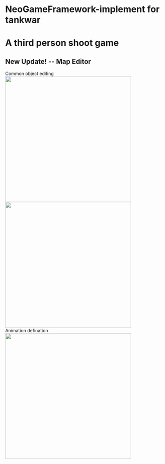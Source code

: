 # NeoGameFramework-implement for tankwar
# A third person shoot game

## New Update! -- Map Editor
Common object editing  
<img src="https://raw.githubusercontent.com/DarkAngelZT/NeoGameFramework/tankwar/docs/mapEditor_screenshot.png" width="400">
<img src="https://raw.githubusercontent.com/DarkAngelZT/NeoGameFramework/tankwar/docs/editor_screenshot2.png" width="400">  
Animation defination  
<img src="https://raw.githubusercontent.com/DarkAngelZT/NeoGameFramework/tankwar/docs/editor_screenshot3.png" width="400">
